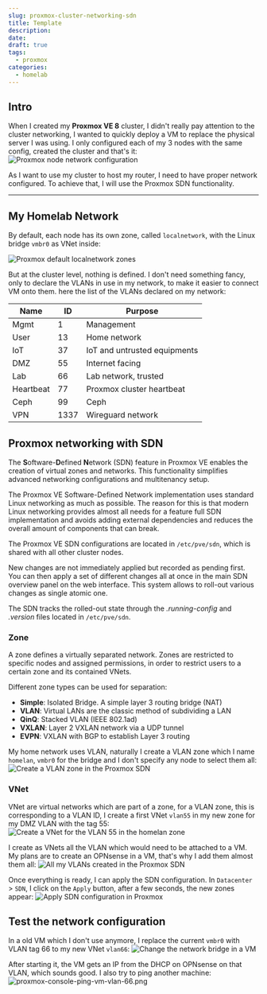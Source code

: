 ```yaml
---
slug: proxmox-cluster-networking-sdn
title: Template
description:
date:
draft: true
tags:
  - proxmox
categories:
  - homelab
---
```


## Intro

When I created my **Proxmox VE 8** cluster, I didn't really pay attention to the cluster networking, I wanted to quickly deploy a VM to replace the physical server I was using. I only configured each of my 3 nodes with the same config, created the cluster and that's it:
![Proxmox node network configuration](img/proxmox-node-network-configuration.png)

As I want to use my cluster to host my router, I need to have proper network configured. To achieve that, I will use the Proxmox SDN functionality.

---
## My Homelab Network

By default, each node has its own zone, called `localnetwork`, with the Linux bridge `vmbr0` as VNet inside:

![Proxmox default localnetwork zones](img/proxmox-default-localnetwork-zone.png)

But at the cluster level, nothing is defined. I don't need something fancy, only to declare the VLANs in use in my network, to make it easier to connect VM onto them. here the list of the VLANs declared on my network:

| Name      | ID   | Purpose                      |
| --------- | ---- | ---------------------------- |
| Mgmt      | 1    | Management                   |
| User      | 13   | Home network                 |
| IoT       | 37   | IoT and untrusted equipments |
| DMZ       | 55   | Internet facing              |
| Lab       | 66   | Lab network, trusted         |
| Heartbeat | 77   | Proxmox cluster heartbeat    |
| Ceph      | 99   | Ceph                         |
| VPN       | 1337 | Wireguard network            |

## Proxmox networking with SDN

The **S**oftware-**D**efined **N**etwork (SDN) feature in Proxmox VE enables the creation of virtual zones and networks. This functionality simplifies advanced networking configurations and multitenancy setup.

The Proxmox VE Software-Defined Network implementation uses standard Linux networking as much as possible. The reason for this is that modern Linux networking provides almost all needs for a feature full SDN implementation and avoids adding external dependencies and reduces the overall amount of components that can break.

The Proxmox VE SDN configurations are located in `/etc/pve/sdn`, which is shared with all other cluster nodes. 

New changes are not immediately applied but recorded as pending first. You can then apply a set of different changes all at once in the main SDN overview panel on the web interface. This system allows to roll-out various changes as single atomic one.

The SDN tracks the rolled-out state through the _.running-config_ and _.version_ files located in `/etc/pve/sdn`.

### Zone

A zone defines a virtually separated network. Zones are restricted to specific nodes and assigned permissions, in order to restrict users to a certain zone and its contained VNets.

Different zone types can be used for separation:
- **Simple**: Isolated Bridge. A simple layer 3 routing bridge (NAT)
- **VLAN**: Virtual LANs are the classic method of subdividing a LAN
- **QinQ**: Stacked VLAN (IEEE 802.1ad)
- **VXLAN**: Layer 2 VXLAN network via a UDP tunnel
- **EVPN**: VXLAN with BGP to establish Layer 3 routing

My home network uses VLAN, naturally I create a VLAN zone which I name `homelan`, `vmbr0` for the bridge and I don't specify any node to select them all:
![Create a VLAN zone in the Proxmox SDN](img/proxmox-create-vlan-zone-homelan.png)

### VNet

VNet are virtual networks which are part of a zone, for a VLAN zone, this is corresponding to a VLAN ID, I create a first VNet `vlan55` in my new zone for my DMZ VLAN with the tag 55:
![Create a VNet for the VLAN 55 in the homelan zone](img/proxmox-create-vlan-vnet-homelan.png)

I create as VNets all the VLAN which would need to be attached to a VM. My plans are to create an OPNsense in a VM, that's why I add them almost them all:
![All my VLANs created in the Proxmox SDN](img/proxmox-sdn-all-vlan-homelan.png)

Once everything is ready, I can apply the SDN configuration. In `Datacenter` > `SDN`, I click on the `Apply` button, after a few seconds, the new zones appear:
![Apply SDN configuration in Proxmox](img/proxmox-apply-sdn-homelan-configuration.png)

## Test the network configuration

In a old VM which I don't use anymore, I replace the current `vmbr0` with VLAN tag 66 to my new VNet `vlan66`:
![Change the network bridge in a VM](img/proxmox-change-vm-nic-vlan-vnet.png)

After starting it, the VM gets an IP from the DHCP on OPNsense on that VLAN, which sounds good. I also try to ping another machine:
![proxmox-console-ping-vm-vlan-66.png](img/proxmox-console-ping-vm-vlan-66.png)
